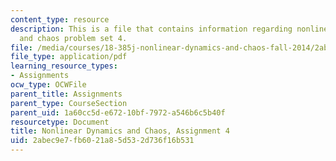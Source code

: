 ```yaml
---
content_type: resource
description: This is a file that contains information regarding nonlinear dynamics
  and chaos problem set 4.
file: /media/courses/18-385j-nonlinear-dynamics-and-chaos-fall-2014/2abec9e7fb6021a85d532d736f16b531_MIT18_385JF14_Pset4.pdf
file_type: application/pdf
learning_resource_types:
- Assignments
ocw_type: OCWFile
parent_title: Assignments
parent_type: CourseSection
parent_uid: 1a60cc5d-e672-10bf-7972-a546b6c5b40f
resourcetype: Document
title: Nonlinear Dynamics and Chaos, Assignment 4
uid: 2abec9e7-fb60-21a8-5d53-2d736f16b531
---
```

